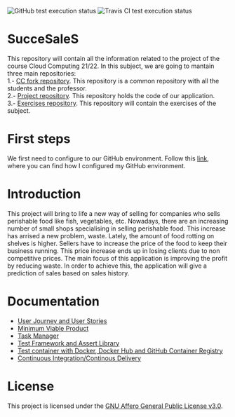 ![GitHub test execution status](https://github.com/samius1/succesales/actions/workflows/upload_image_to_github_container_registry.yml/badge.svg?branch=main)
![Travis CI test execution status](https://api.travis-ci.com/Samius1/SucceSaleS.svg?branch=main)
# SucceSaleS
This repository will contain all the information related to the project of the course Cloud Computing 21/22. In this subject, we are going to mantain three main repositories:  
1.- [CC fork repository](https://github.com/Samius1/CC-21-22). This repository is a common repository with all the students and the professor.  
2.- [Project repository](https://github.com/Samius1/SucceSaleS). This repository holds the code of our application.  
3.- [Exercises repository](https://github.com/Samius1/CC2122-Exercises). This repository will contain the exercises of the subject.  


# First steps
We first need to configure to our GitHub environment. Follow this [link](./docs/firstSteps.md), where you can find how I configured my GitHub environment.

# Introduction
This project will bring to life a new way of selling for companies who sells perishable food like fish, vegetables, etc. Nowadays, there are an increasing number of small shops specialising in selling perishable food. This increase has arrised a new problem, waste. Lately, the amount of food rotting on shelves is higher. Sellers have to increase the price of the food to keep their business running. This price increase ends up in losing clients due to non competitive prices. The main focus of this application is improving the profit by reducing waste. In order to achieve this, the application will give a prediction of sales based on sales history. 

# Documentation
- [User Journey and User Stories](./docs/userJourney.md)
- [Minimum Viable Product](./docs/pmv.md)
- [Task Manager](./docs/taskManager.md)
- [Test Framework and Assert Library](./docs/testFramework.md)
- [Test container with Docker, Docker Hub and GitHub Container Registry](./docs/docker.md)
- [Continuous Integration/Continous Delivery](./docs/cicd.md)

# License
This project is licensed under the [GNU Affero General Public License v3.0](./LICENSE).
